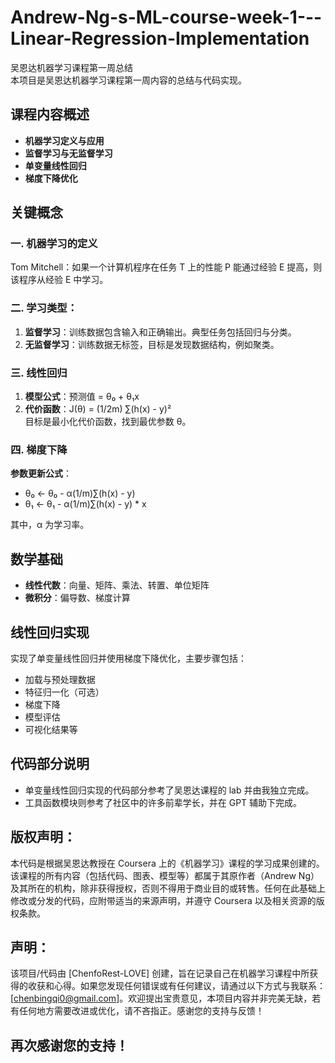 # Andrew-Ng-s-ML-course-week-1---Linear-Regression-Implementation
吴恩达机器学习课程第一周总结  
本项目是吴恩达机器学习课程第一周内容的总结与代码实现。

## 课程内容概述
- **机器学习定义与应用**
- **监督学习与无监督学习**
- **单变量线性回归**
- **梯度下降优化**

## 关键概念

### 一. 机器学习的定义
Tom Mitchell：如果一个计算机程序在任务 T 上的性能 P 能通过经验 E 提高，则该程序从经验 E 中学习。

### 二. 学习类型：
1. **监督学习**：训练数据包含输入和正确输出。典型任务包括回归与分类。
2. **无监督学习**：训练数据无标签，目标是发现数据结构，例如聚类。

### 三. 线性回归
1. **模型公式**：预测值 = θ₀ + θ₁x
2. **代价函数**：J(θ) = (1/2m) ∑(h(x) - y)²  
   目标是最小化代价函数，找到最优参数 θ。

### 四. 梯度下降
**参数更新公式**：
- θ₀ ← θ₀ - α(1/m)∑(h(x) - y)
- θ₁ ← θ₁ - α(1/m)∑(h(x) - y) * x

其中，α 为学习率。

## 数学基础
- **线性代数**：向量、矩阵、乘法、转置、单位矩阵
- **微积分**：偏导数、梯度计算

## 线性回归实现
实现了单变量线性回归并使用梯度下降优化，主要步骤包括：
- 加载与预处理数据
- 特征归一化（可选）
- 梯度下降
- 模型评估
- 可视化结果等

## 代码部分说明
- 单变量线性回归实现的代码部分参考了吴恩达课程的 lab 并由我独立完成。
- 工具函数模块则参考了社区中的许多前辈学长，并在 GPT 辅助下完成。

## 版权声明：
本代码是根据吴恩达教授在 Coursera 上的《机器学习》课程的学习成果创建的。该课程的所有内容（包括代码、图表、模型等）都属于其原作者（Andrew Ng）及其所在的机构，除非获得授权，否则不得用于商业目的或转售。任何在此基础上修改或分发的代码，应附带适当的来源声明，并遵守 Coursera 以及相关资源的版权条款。

## 声明：
该项目/代码由 [ChenfoRest-LOVE] 创建，旨在记录自己在机器学习课程中所获得的收获和心得。如果您发现任何错误或有任何建议，请通过以下方式与我联系：[chenbingqi0@gmail.com]。欢迎提出宝贵意见，本项目内容并非完美无缺，若有任何地方需要改进或优化，请不吝指正。感谢您的支持与反馈！

## 再次感谢您的支持！
